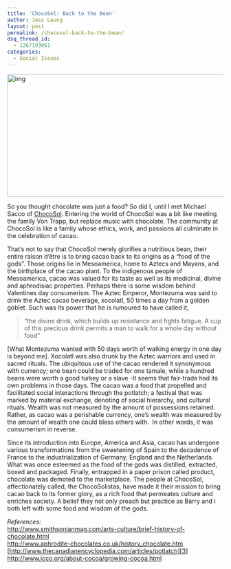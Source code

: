 ```yaml
---
title: 'ChocoSol: Back to the Bean'
author: Jess Leung
layout: post
permalink: /chocosol-back-to-the-bean/
dsq_thread_id:
  - 1267193061
categories:
  - Social Issues
---
```

[<img class="alignnone size-medium wp-image-10874" alt="img" src="http://hypenotic.com/wordpress/wp-content/uploads/2013/05/img-580x285.png" width="580" height="285" />][1]

So you thought chocolate was just a food? So did I, until I met Michael Sacco of [ChocoSol][2]. Entering the world of ChocoSol was a bit like meeting the family Von Trapp, but replace music with chocolate. The community at ChocoSol is like a family whose ethics, work, and passions all culminate in the celebration of cacao.

That&#8217;s not to say that ChocoSol merely glorifies a nutritious bean, their entire raison d&#8217;être is to bring cacao back to its origins as a &#8220;food of the gods&#8221;. Those origins lie in Mesoamerica, home to Aztecs and Mayans, and the birthplace of the cacao plant. To the indigenous people of Mesoamerica, cacao was valued for its taste as well as its medicinal, divine and aphrodisiac properties. Perhaps there is some wisdom behind Valentines day consumerism. The Aztec Emperor, Montezuma was said to drink the Aztec cacao beverage, xocolatl, 50 times a day from a golden goblet. Such was its power that he is rumoured to have called it,

> &#8220;the divine drink, which builds up resistance and fights fatigue. A cup of this precious drink permits a man to walk for a whole day without food&#8221;

[What Montezuma wanted with 50 days worth of walking energy in one day is beyond me]. Xocolatl was also drunk by the Aztec warriors and used in sacred rituals. The ubiquitous use of the cacao rendered it synonymous with currency; one bean could be traded for one tamale, while a hundred beans were worth a good turkey or a slave -It seems that fair-trade had its own problems in those days. The cacao was a food that propelled and facilitated social interactions through the potlatch; a festival that was marked by material exchange, denoting of social hierarchy, and cultural rituals. Wealth was not measured by the amount of possessions retained. Rather, as cacao was a perishable currency, one&#8217;s wealth was measured by the amount of wealth one could bless others with.  In other words, it was consumerism in reverse.

Since its introduction into Europe, America and Asia, cacao has undergone various transformations from the sweetening of Spain to the decadence of France to the industrialization of Germany, England and the Netherlands.  What was once esteemed as the food of the gods was distilled, extracted, boxed and packaged. Finally, entrapped in a paper prison called product, chocolate was demoted to the marketplace. The people at ChocoSol, affectionately called, the ChocoSolistas, have made it their mission to bring cacao back to its former glory, as a rich food that permeates culture and enriches society. A belief they not only preach but practice as Barry and I both left with some food and wisdom of the gods.

*References:*  
<http://www.smithsonianmag.com/arts-culture/brief-history-of-chocolate.html>  
<http://www.aphrodite-chocolates.co.uk/history_chocolate.htm>  
[http://www.thecanadianencyclopedia.com/articles/potlatch][3]  
<http://www.icco.org/about-cocoa/growing-cocoa.html>

 [1]: http://hypenotic.com/wordpress/wp-content/uploads/2013/05/img.png
 [2]: http://chocosoltraders.com
 [3]: http://www.thecanadianencyclopedia.com/articles/potlatch%22%20%5Ct%20%22_blank